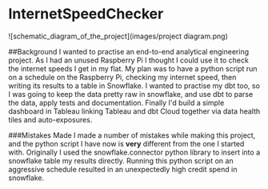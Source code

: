 # InternetSpeedChecker

![schematic_diagram_of_the_project](images/project diagram.png)

##Background
I wanted to practise an end-to-end analytical engineering project. As I had an unused Raspberry Pi I thought I could use it to check the internet speeds I get in my flat. My plan was to have a python script run on a schedule on the Raspberry Pi, checking my internet speed, then writing its results to a table in Snowflake. I wanted to practise my dbt too, so I was going to keep the data pretty raw in snowflake, and use dbt to parse the data, apply tests and documentation. Finally I'd build a simple dashboard in Tableau linking Tableau and dbt Cloud together via data health tiles and auto-exposures.

###Mistakes Made
I made a number of mistakes while making this project, and the python script I have now is **very** different from the one I started with.
Originally I used the snowflake.connector python library to insert into a snowflake table my results directly. Running this python script on an aggressive schedule resulted in an unexpectedly high credit spend in snowflake.
